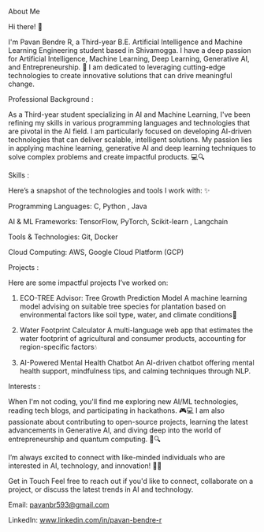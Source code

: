 About Me 

Hi there! 👋

I'm Pavan Bendre R, a Third-year B.E. Artificial Intelligence and Machine Learning Engineering student based in Shivamogga. I have a deep passion for Artificial Intelligence, Machine Learning, Deep Learning, Generative AI, and Entrepreneurship. 🚀 I am dedicated to leveraging cutting-edge technologies to create innovative solutions that can drive meaningful change. 

Professional Background :

As a Third-year student specializing in AI and Machine Learning, I've been refining my skills in various programming languages and technologies that are pivotal in the AI field. I am particularly focused on developing AI-driven technologies that can deliver scalable, intelligent solutions. My passion lies in applying  machine learning, generative AI and deep learning techniques to solve complex problems and create impactful products. 💻🔍

Skills : 

Here’s a snapshot of the technologies and tools I work with: ✨

Programming Languages: C, Python , Java

AI & ML Frameworks: TensorFlow, PyTorch, Scikit-learn , Langchain

Tools & Technologies: Git, Docker 

Cloud Computing: AWS, Google Cloud Platform (GCP) 

Projects :

Here are some impactful projects I’ve worked on:
1) ECO-TREE Advisor: Tree Growth Prediction Model
A machine learning model advising on suitable tree species for plantation based on environmental factors like soil type, water, and climate conditions🌳

2) Water Footprint Calculator
A multi-language web app that estimates the water footprint of agricultural and consumer products, accounting for region-specific factors💧

3) AI-Powered Mental Health Chatbot
An AI-driven chatbot offering mental health support, mindfulness tips, and calming techniques through NLP. 

Interests :

When I'm not coding, you'll find me exploring new AI/ML technologies, reading tech blogs, and participating in hackathons. 🎮💻 I am also passionate about contributing to open-source projects, learning the latest advancements in Generative AI, and diving deep into the world of entrepreneurship and quantum computing. 🌟🔍

I’m always excited to connect with like-minded individuals who are interested in AI, technology, and innovation! 🤗🚀  

Get in Touch
Feel free to reach out if you'd like to connect, collaborate on a project, or discuss the latest trends in AI and technology.

Email: pavanbr593@gmail.com

LinkedIn: www.linkedin.com/in/pavan-bendre-r
